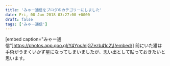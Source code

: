 ```yaml
---
title: 'みゃー通信をブログのカテゴリーにしました'
date: Fri, 08 Jun 2018 03:27:00 +0000
draft: false
tags: ['みゃー通信']
---
```


\[embed caption="みゃー通信"\]https://photos.app.goo.gl/Y4YprJnjGZezb41c2\[/embed\] 前にいた猫は手術がうまくいかず星になってしまいましたが、思い出として貼っておきたいと思います。